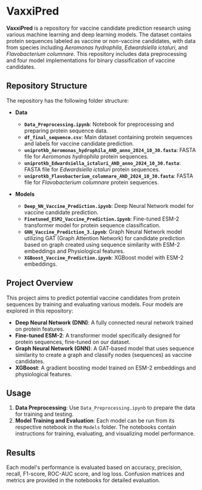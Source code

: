 # VaxxiPred

**VaxxiPred** is a repository for vaccine candidate prediction research using various machine learning and deep learning models. The dataset contains protein sequences labeled as vaccine or non-vaccine candidates, with data from species including *Aeromonas hydrophila*, *Edwardsiella ictaluri*, and *Flavobacterium columnare*. This repository includes data preprocessing and four model implementations for binary classification of vaccine candidates.

## Repository Structure

The repository has the following folder structure:

- **Data**
  - **`Data_Preprocessing.ipynb`**: Notebook for preprocessing and preparing protein sequence data.
  - **`df_final_sequence.csv`**: Main dataset containing protein sequences and labels for vaccine candidate prediction.
  - **`uniprotkb_Aeromonas_hydrophila_AND_anno_2024_10_30.fasta`**: FASTA file for *Aeromonas hydrophila* protein sequences.
  - **`uniprotkb_Edwardsiella_ictaluri_AND_anno_2024_10_30.fasta`**: FASTA file for *Edwardsiella ictaluri* protein sequences.
  - **`uniprotkb_Flavobacterium_columnare_AND_2024_10_30.fasta`**: FASTA file for *Flavobacterium columnare* protein sequences.

- **Models**
  - **`Deep_NN_Vaccine_Prediction.ipynb`**: Deep Neural Network model for vaccine candidate prediction.
  - **`Finetuned_ESM2_Vaccine_Prediction.ipynb`**: Fine-tuned ESM-2 transformer model for protein sequence classification.
  - **`GNN_Vaccine_Prediction_3.ipynb`**: Graph Neural Network model utilizing GAT (Graph Attention Network) for candidate prediction based on graph created using sequence similarity with ESM-2 embeddings and Physiological features.
  - **`XGBoost_Vaccine_Prediction.ipynb`**: XGBoost model with ESM-2 embeddings.

## Project Overview

This project aims to predict potential vaccine candidates from protein sequences by training and evaluating various models. Four models are explored in this repository:

- **Deep Neural Network (DNN)**: A fully connected neural network trained on protein features.
- **Fine-tuned ESM-2**: A transformer model specifically designed for protein sequences, fine-tuned on our dataset.
- **Graph Neural Network (GNN)**: A GAT-based model that uses sequence similarity to create a graph and classify nodes (sequences) as vaccine candidates.
- **XGBoost**: A gradient boosting model trained on ESM-2 embeddings and physiological features.

## Usage

1. **Data Preprocessing**: Use `Data_Preprocessing.ipynb` to prepare the data for training and testing.
2. **Model Training and Evaluation**: Each model can be run from its respective notebook in the `Models` folder. The notebooks contain instructions for training, evaluating, and visualizing model performance.

## Results

Each model's performance is evaluated based on accuracy, precision, recall, F1-score, ROC-AUC score, and log loss. Confusion matrices and metrics are provided in the notebooks for detailed evaluation.
